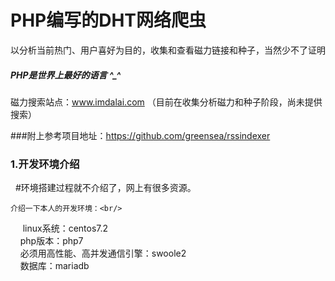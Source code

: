 <h1>PHP编写的DHT网络爬虫</h1> 

以分析当前热门、用户喜好为目的，收集和查看磁力链接和种子，当然少不了证明<h5>PHP是世界上最好的语言 ^_^</h5>

磁力搜索站点：www.imdalai.com （目前在收集分析磁力和种子阶段，尚未提供搜索）

###附上参考项目地址：https://github.com/greensea/rssindexer

<h3>1.开发环境介绍</h3>
    #环境搭建过程就不介绍了，网上有很多资源。
    
    介绍一下本人的开发环境：<br/>
         linux系统：centos7.2<br/>
         php版本：php7<br/>
         必须用高性能、高并发通信引擎：swoole2<br/>
         数据库：mariadb<br/>



